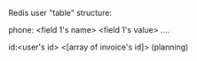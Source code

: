 Redis user "table" structure:

phone:<phone number> <field 1's name> <field 1's value> ....

id:<user's id> <[array of invoice's id]> (planning)